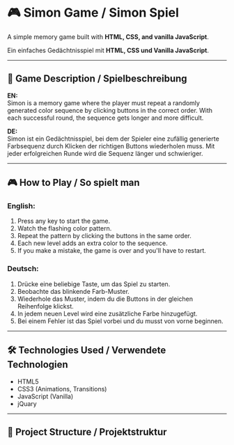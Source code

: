 # 🎮 Simon Game / Simon Spiel

A simple memory game built with **HTML, CSS, and vanilla JavaScript**.

Ein einfaches Gedächtnisspiel mit **HTML, CSS und Vanilla JavaScript**.

---

## 🧠 Game Description / Spielbeschreibung

**EN:**  
Simon is a memory game where the player must repeat a randomly generated color sequence by clicking buttons in the correct order. With each successful round, the sequence gets longer and more difficult.

**DE:**  
Simon ist ein Gedächtnisspiel, bei dem der Spieler eine zufällig generierte Farbsequenz durch Klicken der richtigen Buttons wiederholen muss. Mit jeder erfolgreichen Runde wird die Sequenz länger und schwieriger.

---

## 🎮 How to Play / So spielt man

### English:
1. Press any key to start the game.
2. Watch the flashing color pattern.
3. Repeat the pattern by clicking the buttons in the same order.
4. Each new level adds an extra color to the sequence.
5. If you make a mistake, the game is over and you'll have to restart.

### Deutsch:
1. Drücke eine beliebige Taste, um das Spiel zu starten.
2. Beobachte das blinkende Farb-Muster.
3. Wiederhole das Muster, indem du die Buttons in der gleichen Reihenfolge klickst.
4. In jedem neuen Level wird eine zusätzliche Farbe hinzugefügt.
5. Bei einem Fehler ist das Spiel vorbei und du musst von vorne beginnen.

---

## 🛠️ Technologies Used / Verwendete Technologien

- HTML5
- CSS3 (Animations, Transitions)
- JavaScript (Vanilla)
- jQuary

---

## 📁 Project Structure / Projektstruktur

